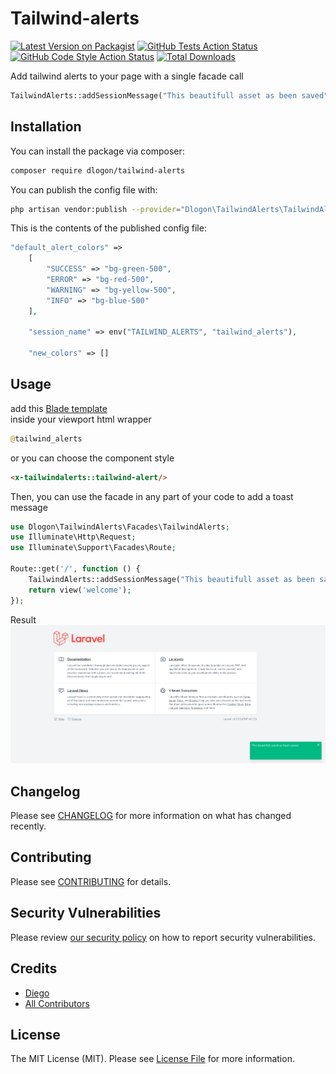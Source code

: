 # Tailwind-alerts

[![Latest Version on Packagist](https://img.shields.io/packagist/v/dlogon/tailwind-alerts.svg?style=flat-square)](https://packagist.org/packages/dlogon/tailwind-alerts)
[![GitHub Tests Action Status](https://img.shields.io/github/workflow/status/dlogon/tailwind-alerts/run-tests?label=tests)](https://github.com/dlogon/tailwind-alerts/actions?query=workflow%3Arun-tests+branch%3Amain)
[![GitHub Code Style Action Status](https://img.shields.io/github/workflow/status/dlogon/tailwind-alerts/Check%20&%20fix%20styling?label=code%20style)](https://github.com/dlogon/tailwind-alerts/actions?query=workflow%3A"Check+%26+fix+styling"+branch%3Amain)
[![Total Downloads](https://img.shields.io/packagist/dt/dlogon/tailwind-alerts.svg?style=flat-square)](https://packagist.org/packages/dlogon/tailwind-alerts)

Add tailwind alerts to your page with a single facade call
```php
TailwindAlerts::addSessionMessage("This beautifull asset as been saved", TailwindAlerts::SUCCESS);
```


## Installation

You can install the package via composer:

```bash
composer require dlogon/tailwind-alerts
```

You can publish the config file with:

```bash
php artisan vendor:publish --provider="Dlogon\TailwindAlerts\TailwindAlertsServiceProvider" --tag="config"
```

This is the contents of the published config file:

```php
"default_alert_colors" =>
    [
        "SUCCESS" => "bg-green-500",
        "ERROR" => "bg-red-500",
        "WARNING" => "bg-yellow-500",
        "INFO" => "bg-blue-500"
    ],

    "session_name" => env("TAILWIND_ALERTS", "tailwind_alerts"),

    "new_colors" => []
```

## Usage

add this [Blade template](https://laravel.com/docs/9.x/blade)   
inside your viewport html wrapper

```php
@tailwind_alerts
```
or you can choose the component style
```html
<x-tailwindalerts::tailwind-alert/>
```

Then, you can use the facade in any part of your code to add a toast message
```php
use Dlogon\TailwindAlerts\Facades\TailwindAlerts;
use Illuminate\Http\Request;
use Illuminate\Support\Facades\Route;

Route::get('/', function () {
    TailwindAlerts::addSessionMessage("This beautifull asset as been saved", TailwindAlerts::SUCCESS);
    return view('welcome');
});
```

Result
![example](example.png?raw=true "example")

## Changelog

Please see [CHANGELOG](CHANGELOG.md) for more information on what has changed recently.

## Contributing

Please see [CONTRIBUTING](https://github.com/spatie/.github/blob/main/CONTRIBUTING.md) for details.

## Security Vulnerabilities

Please review [our security policy](../../security/policy) on how to report security vulnerabilities.

## Credits

- [Diego](https://github.com/Dlogon)
- [All Contributors](../../contributors)

## License

The MIT License (MIT). Please see [License File](LICENSE.md) for more information.
